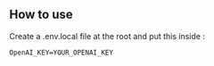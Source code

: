 ## How to use
Create a .env.local file at the root and  put this inside : 
```
OpenAI_KEY=YOUR_OPENAI_KEY
```
